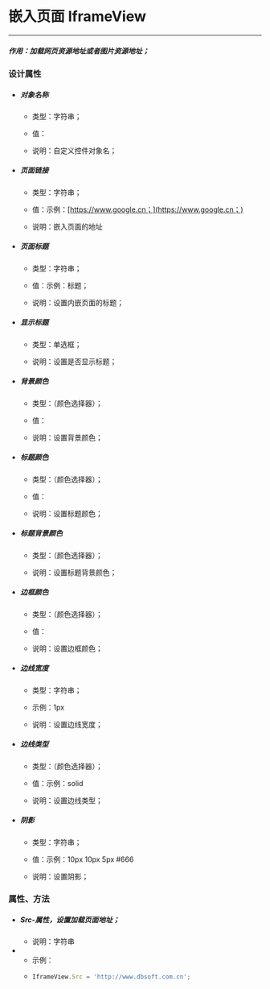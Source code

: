# 嵌入页面 IframeView

---

##### 作用：加载网页资源地址或者图片资源地址；

### 设计属性

* ##### 对象名称

  * 类型：字符串；

  * 值：

  * 说明：自定义控件对象名；
* ##### 页面链接

  * 类型：字符串；

  * 值：示例：[https://www.google.cn；](https://www.google.cn；)

  * 说明：嵌入页面的地址
* ##### 页面标题

  * 类型：字符串；

  * 值：示例：标题；

  * 说明：设置内嵌页面的标题；
* ##### 显示标题

  * 类型：单选框；

  * 说明：设置是否显示标题；
* ##### 背景颜色

  * 类型：（颜色选择器）；

  * 值：

  * 说明：设置背景颜色；
* ##### 标题颜色

  * 类型：（颜色选择器）；

  * 值：

  * 说明：设置标题颜色；
* ##### 标题背景颜色

  * 类型：（颜色选择器）；

  * 说明：设置标题背景颜色；
* ##### 边框颜色

  * 类型：（颜色选择器）；

  * 值：

  * 说明：设置边框颜色；
* ##### 边线宽度

  * 类型：字符串；

  * 示例：1px

  * 说明：设置边线宽度；
* ##### 边线类型

  * 类型：（颜色选择器）；

  * 值：示例：solid

  * 说明：设置边线类型；
* ##### 阴影

  * 类型：字符串；

  * 值：示例：10px 10px 5px \#666

  * 说明：设置阴影；

### 属性、方法

* ##### Src-属性，设置加载页面地址；

  * 说明：字符串
* * 示例：
  * ```js
    IframeView.Src = 'http://www.dbsoft.com.cn';
    ```



